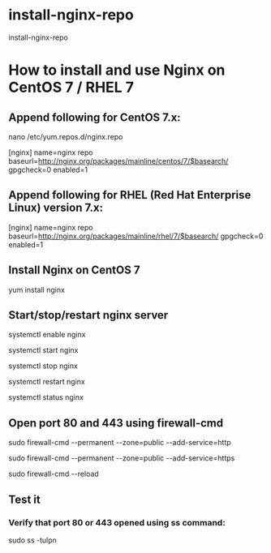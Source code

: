 # install-nginx-repo
install-nginx-repo

# How to install and use Nginx on CentOS 7 / RHEL 7


## Append following for CentOS 7.x:

nano /etc/yum.repos.d/nginx.repo

[nginx]
name=nginx repo
baseurl=http://nginx.org/packages/mainline/centos/7/$basearch/
gpgcheck=0
enabled=1


## Append following for RHEL (Red Hat Enterprise Linux) version 7.x:

[nginx]
name=nginx repo
baseurl=http://nginx.org/packages/mainline/rhel/7/$basearch/
gpgcheck=0
enabled=1


## Install Nginx on CentOS 7

yum install nginx

## Start/stop/restart nginx server

systemctl enable nginx

systemctl start nginx

systemctl stop nginx

systemctl restart nginx

systemctl status nginx

## Open port 80 and 443 using firewall-cmd

sudo firewall-cmd --permanent --zone=public --add-service=http

sudo firewall-cmd --permanent --zone=public --add-service=https

sudo firewall-cmd --reload


## Test it

### Verify that port 80 or 443 opened using ss command:

sudo ss -tulpn
